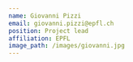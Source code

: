 ```yaml
---
name: Giovanni Pizzi
email: giovanni.pizzi@epfl.ch
position: Project lead
affiliation: EPFL
image_path: /images/giovanni.jpg
---
```

